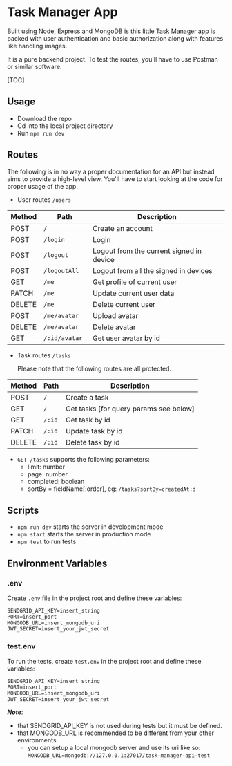 # Task Manager App

Built using Node, Express and MongoDB is this little Task Manager app is packed with user authentication and basic authorization along with features like handling images.

It is a pure backend project. To test the routes, you'll have to use Postman or similar software.

[TOC]

## Usage

- Download the repo
- Cd into the local project directory
- Run `npm run dev`

## Routes

The following is in no way a proper documentation for an API but instead aims to provide a high-level view. You'll have to start looking at the code for proper usage of the app.

- User routes `/users`

| Method | Path           | Description                              |
| ------ | -------------- | ---------------------------------------- |
| POST   | `/ `           | Create an account                        |
| POST   | `/login `      | Login                                    |
| POST   | `/logout `     | Logout from the current signed in device |
| POST   | `/logoutAll`   | Logout from all the signed in devices    |
| GET    | `/me `         | Get profile of current user              |
| PATCH  | `/me`          | Update current user data                 |
| DELETE | `/me `         | Delete current user                      |
| POST   | `/me/avatar `  | Upload avatar                            |
| DELETE | `/me/avatar `  | Delete avatar                            |
| GET    | `/:id/avatar ` | Get user avatar by id                    |

- Task routes `/tasks`

  Please note that the following routes are all protected.

| Method | Path   | Description                            |
| ------ | ------ | -------------------------------------- |
| POST   | `/`    | Create a task                          |
| GET    | `/`    | Get tasks [for query params see below] |
| GET    | `/:id` | Get task by id                         |
| PATCH  | `/:id` | Update task by id                      |
| DELETE | `/:id` | Delete task by id                      |

- `GET /tasks` supports the following parameters: 
  	- limit: number 
  	- page: number 
  	- completed: boolean 
  	- sortBy = fieldName[:order], eg: `/tasks?sortBy=createdAt:d`

## Scripts

- `npm run dev` starts the server in development mode
- `npm start` starts the server in production mode
- `npm test` to run tests

## Environment Variables

### .env

Create `.env` file in the project root and define these variables:

```
SENDGRID_API_KEY=insert_string
PORT=insert_port
MONGODB_URL=insert_mongodb_uri
JWT_SECRET=insert_your_jwt_secret
```

### test.env

To run the tests, create `test.env` in the project root and define these variables:

```
SENDGRID_API_KEY=insert_string
PORT=insert_port
MONGODB_URL=insert_mongodb_uri
JWT_SECRET=insert_your_jwt_secret
```

**_Note_**:

- that SENDGRID_API_KEY is not used during tests but it must be defined.
- that MONGODB_URL is recommended to be different from your other environments
  - you can setup a local mongodb server and use its uri like so: `MONGODB_URL=mongodb://127.0.0.1:27017/task-manager-api-test`
